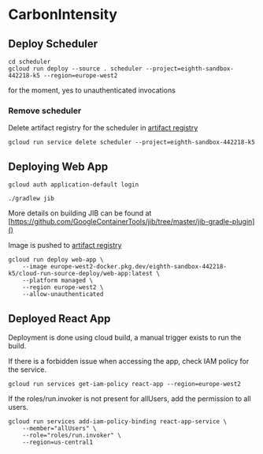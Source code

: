 # CarbonIntensity

## Deploy Scheduler

```shell
cd scheduler
gcloud run deploy --source . scheduler --project=eighth-sandbox-442218-k5 --region=europe-west2 
```

for the moment, yes to unauthenticated invocations

### Remove scheduler

Delete artifact registry for the scheduler in [artifact registry](https://console.cloud.google.com/artifacts/docker/eighth-sandbox-442218-k5/europe-west2/cloud-run-source-deploy?project=eighth-sandbox-442218-k5)

```shell
gcloud run service delete scheduler --project=eighth-sandbox-442218-k5
```

## Deploying Web App

```shell
gcloud auth application-default login
```

```shell
./gradlew jib
```

More details on building JIB can be found at [https://github.com/GoogleContainerTools/jib/tree/master/jib-gradle-plugin]()

Image is pushed to [artifact registry](https://console.cloud.google.com/artifacts/docker/eighth-sandbox-442218-k5/europe-west2/cloud-run-source-deploy/web-app?inv=1&invt=AbiEwQ&project=eighth-sandbox-442218-k5)

```shell
gcloud run deploy web-app \
    --image europe-west2-docker.pkg.dev/eighth-sandbox-442218-k5/cloud-run-source-deploy/web-app:latest \
    --platform managed \
    --region europe-west2 \
    --allow-unauthenticated
```

## Deployed React App

Deployment is done using cloud build, a manual trigger exists to run the build.

If there is a forbidden issue when accessing the app, check IAM policy for the service.
```shell
gcloud run services get-iam-policy react-app --region=europe-west2
```
If the roles/run.invoker is not present for allUsers, add the permission to all users.
```shell
gcloud run services add-iam-policy-binding react-app-service \
    --member="allUsers" \
    --role="roles/run.invoker" \
    --region=us-central1
```
